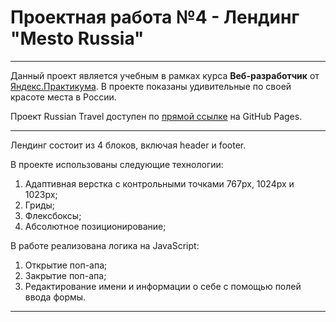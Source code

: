 # Проектная работа №4 - Лендинг "Mesto Russia"
--------------------------------------------------------

Данный проект является учебным в рамках курса **Веб-разработчик** от [Яндекс.Практикума](https://praktikum.yandex.ru/). В проекте показаны удивительные по своей красоте места в России.

Проект Russian Travel доступен по [прямой ссылке](https://mikhail-khabirov.github.io/mesto/index.html) на GitHub Pages.

----------------------------------------------------------

Лендинг состоит из 4 блоков, включая header и footer. 

В проекте использованы следующие технологии:

1. Адаптивная верстка с контрольными точками 767px, 1024px и 1023px;
2. Гриды;
3. Флексбоксы;
4. Абсолютное позиционирование;

В работе реализована логика на JavaScript: 

1. Открытие поп-апа;
2. Закрытие поп-апа;
3. Редактирование имени и информации о себе с помощью полей ввода формы.
--------------------------------------------------------

